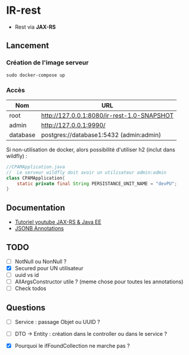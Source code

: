 # IR-rest
- Rest via **JAX-RS**  
  

## Lancement
### Création de l'image serveur
```
sudo docker-compose up
```

### Accès

| Nom      | URL                                         |
|----------|---------------------------------------------|
| root     | http://127.0.0.1:8080/ir-rest-1.0-SNAPSHOT  |
| admin    | http://127.0.0.1:9990/                      |
| database | postgres://database1:5432     (admin:admin) |

Si non-utilisation de docker, alors possibilité d'utiliser h2 (inclut dans wildfly) :
```java
//CPAMApplication.java
//  Le serveur wildfly doit avoir un utilisateur admin:admin
class CPAMApplication{
    static private final String PERSISTANCE_UNIT_NAME = "devPU";
}
```


## Documentation
- [Tutoriel youtube JAX-RS & Java EE](https://www.youtube.com/watch?v=DRxeW8R7VuE&list=PLzzeuFUy_CniPG4Nj_4_lbfaejM2_ScCe&index=18) 
- [JSONB Annotations](https://javaee.github.io/jsonb-spec/users-guide.html)

## TODO
- [ ] NotNull ou NonNull ?
- [X] Secured pour UN utilisateur
- [ ] uuid vs id
- [ ] AllArgsConstructor utile ? (meme chose pour toutes les annotations)
- [ ] Check todos

## Questions
- [ ] Service : passage Objet ou UUID ?
- [ ] DTO -> Entity : création dans le controller ou dans le service ?
- [X] Pourquoi le ifFoundCollection ne marche pas ?

